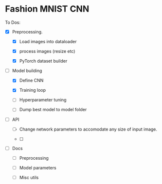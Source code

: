 # Fashion MNIST CNN

To Dos:
- [X] Preprocessing.
    - [x] Load images into dataloader
    
    - [x] process images (resize etc)

    - [x] PyTorch dataset builder
    
      
    
- [ ] Model building
    - [x] Define CNN
    
    - [x] Training loop
    
    - [ ] Hyperparameter tuning
    
    - [ ] Dump best model to model folder
    
      
    
- [ ] API

    - [ ] Change network parameters to accomodate any size of input image.

    - [ ] 

      


- [ ] Docs
    - [ ] Preprocessing

    - [ ] Model parameters

    - [ ] Misc utils